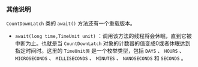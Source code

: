 ### 其他说明

`CountDownLatch` 类的 `await()` 方法还有一个重载版本。

+ `await(long time,TimeUnit unit)` ：调用该方法的线程将会休眠，直到它被中断为止。也就是当 `CountDownLatch` 对象的计数器的值变成0或者休眠达到指定时间时。这里的 `TimeUnit类` 是一个枚举类型，包括 `DAYS` 、 `HOURS` 、 `MICROSECONDS` 、 `MILLISECONDS` 、 `MINUTES` 、 `NANOSECONDS` 和 `SECONDS` 。

